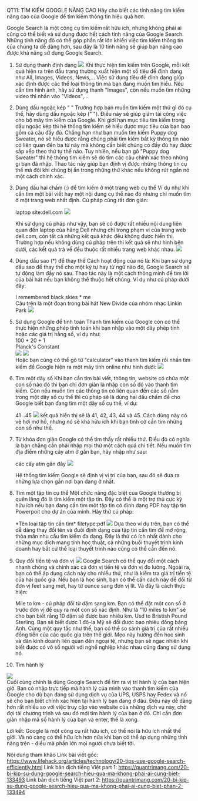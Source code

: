 QT11: TÌM KIẾM GOOGLE NÂNG CAO
Hãy cho biết các tính năng tìm kiếm nâng cao của Google để tìm kiếm thông tin hiệu quả hơn.

Google Search là một công cụ tìm kiếm rất hữu ích, nhưng không phải ai cũng có thể biết và sử dụng được hết cách tính năng của Google Search. Những tính năng đó có thể góp phần rất lớn khiến việc tìm kiếm thông tin của chúng ta dễ dàng hơn, sau đây là 10 tính năng sẽ giúp bạn nâng cao được khả năng sử dụng Google Search.

1. Sử dụng thanh định dạng
![](https://github.com/DienNguyenUIT/CS519.L21.KHCL/blob/main/Pictures/thanh_dinh_dang.PNG)
Khi thực hiện tìm kiếm trên Google, mỗi kết quả hiện ra trên đầu trang thường xuất hiện một số tiêu đề định dạng như All, Images, Videos, News,... Việc sử dụng tiêu đề định dạng giúp xác định được các thể loại thông tin mà bạn đang muốn tìm hiểu. Nếu cần tìm hình ảnh, hãy sử dụng thanh "Images", còn nếu muốn tìm những video thì nhấn vào "Videos",...

2. Dùng dấu ngoặc kép " "
Trường hợp bạn muốn tìm kiếm một thứ gì đó cụ thể, hãy dùng dấu ngoặc kép (" "). Điều này sẽ giúp giảm tải công việc cho bộ máy tìm kiếm của Google. Khi giới hạn mục tiêu tìm kiếm trong dấu ngoặc kép thì hệ thống tìm kiếm sẽ hiểu được mục tiêu của bạn bao gồm cả câu đầy đủ. Chẳng hạn như bạn muốn tìm kiếm Puppy dog Sweater, nó sẽ hiểu được rằng chúng phải tìm kiếm bất kỳ thông tin nào có liên quan đến ba từ này mà không cần biết chúng có đầy đủ hay được sắp xếp theo thứ tự thế nào. Tuy nhiên, nếu bạn gõ "Puppy dog Sweater" thì hệ thống tìm kiếm sẽ dò tìm các câu chính xác theo những gì bạn đã nhập. Thao tác này giúp bạn định vị được những thông tin cụ thể mà đôi khi chúng bị ẩn trong những thứ khác nếu không rút ngắn nó một cách chính xác.

3. Dùng dấu hai chấm (:) để tìm kiếm ở một trang web cụ thể
Ví dụ như khi cần tìm một bài viết hay một nội dung cụ thể nào đó nhưng chỉ muốn tìm ở một trang web nhất định. Cú pháp cũng rất đơn giản:

	laptop site:dell.com
	![](https://github.com/DienNguyenUIT/CS519.L21.KHCL/blob/main/Pictures/site_dell_com.PNG)

	Khi sử dụng cú pháp như vậy, bạn sẽ có được rất nhiều nội dung liên quan đến laptop của hãng Dell nhưng chỉ trong phạm vi của trang web dell.com, còn tất cả những kết quả khác đều không được hiển thị.
	Trường hợp nếu không dùng cú pháp trên thì kết quả sẽ như hình bên dưới, các kết quả trả về đều thuộc rất nhiều trang web khác nhau.
	![](https://github.com/DienNguyenUIT/CS519.L21.KHCL/blob/main/Pictures/site_dell.PNG)

4. Dùng dấu sao (*) để thay thế
Cách hoạt động của nó là: Khi bạn sử dụng dấu sao để thay thế cho một ký tự hay từ ngữ nào đó, Google Search sẽ tự động làm đầy nó sau. Thao tác này là một cách thông minh để tìm lời của bài hát nếu bạn không thể thuộc hết chúng. Ví dụ như cú pháp dưới đây:

	I remembered black skies * me <br>
	Câu trên là một đoạn trong bài hát New Divide của nhóm nhạc Linkin Park
	![](https://github.com/DienNguyenUIT/CS519.L21.KHCL/blob/main/Pictures/dung_dau_sao_de_thay_the.PNG)

5. Sử dụng Google để tính toán
	Thanh tìm kiếm của Google còn có thể thực hiện những phép tính toán khi bạn nhập vào một dãy phép tính hoặc các giá trị hằng số, ví dụ như: <br>
	100 + 20 + 1 <br>
	Planck's Constant <br>
	![](https://github.com/DienNguyenUIT/CS519.L21.KHCL/blob/main/Pictures/calculator_1.PNG) ![](https://github.com/DienNguyenUIT/CS519.L21.KHCL/blob/main/Pictures/planck_constant.PNG) <br>
	Hoặc bạn cũng có thể gõ từ "calculator" vào thanh tìm kiếm rồi nhấn tìm kiếm để Google hiện ra một máy tính online như hình dưới:
	![](https://github.com/DienNguyenUIT/CS519.L21.KHCL/blob/main/Pictures/calculator_2.PNG)

6. Tìm một dãy số
Khi bạn cần tìm bài viết, thông tin, website có chứa một con số nào đó thì bạn chỉ đơn giản là nhập con số đó vào thanh tìm kiếm. Còn nếu muốn tìm các thông tin có liên quan đến các số nằm trong một dãy số cụ thể thì cú pháp sẽ là dùng hai dấu chấm để cho Google biết bạn đang tìm một dãy số cụ thể, ví dụ:

	41 ..45
	![](https://github.com/DienNguyenUIT/CS519.L21.KHCL/blob/main/Pictures/tim_mot_day_so.PNG)
	kết quả hiển thị sẽ là 41, 42, 43, 44 và 45. Cách dùng này có vẻ hơi mơ hồ, nhưng nó sẽ khá hữu ích khi bạn tình cờ cần tìm những con số như thế.

7. Từ khóa đơn giản
Google có thể tìm thấy rất nhiều thứ. Điều đó có nghĩa là bạn chẳng cần phải nhập mọi thứ một cách quá chi tiết. Nếu muốn tìm địa điểm những cây atm ở gần bạn, hãy nhập như sau:

	các cây atm gần đây
	![](https://github.com/DienNguyenUIT/CS519.L21.KHCL/blob/main/Pictures/cac_cay_atm_gan_day.PNG)

	Hệ thống tìm kiếm Google sẽ định vị vị trí của bạn, sau đó sẽ đưa ra những lựa chọn gần nơi bạn đang ở nhất.

8. Tìm một tập tin cụ thể
Một chức năng đặc biệt của Google thường bị quên lãng đó là tìm kiếm một tập tin. Đây có thể là một trợ thủ cực kỳ hữu ích nếu bạn đang cần tìm một tập tin có định dạng PDF hay tập tin Powerpoit cho dự án của mình. Hãy thử cú pháp:

	\*Tên loại tập tin cần tìm\* filetype:pdf
	![](https://github.com/DienNguyenUIT/CS519.L21.KHCL/blob/main/Pictures/tim_mot_tap_tin_cu_the.PNG)
	Dựa theo ví dụ trên, bạn có thể dễ dàng thay đổi tên và đuôi định dạng của tập tin cần tìm để mở rộng, thỏa mãn nhu cầu tìm kiếm đa dạng. Đây là thứ có ích nhất dành cho những mục đích mang tính học thuật, cả những buổi thuyết trình kinh doanh hay bất cứ thể loại thuyết trình nào cũng có thể cần đến nó.

9. Quy đổi tiền tệ và đơn vị
	![](https://github.com/DienNguyenUIT/CS519.L21.KHCL/blob/main/Pictures/quy_doi_tien_te.PNG)
	Google Search có thể quy đổi một cách nhanh chóng và chính xác cả đơn vị tiền tệ và đơn vị đo lường. Ngoài ra, bạn có thể áp dụng cách này cho nhiều thứ, như là kiểm tra giá trị tiền tệ của hai quốc gia. Nếu bạn là học sinh, bạn có thể cần cách này để đổi từ đơn vị feet sang mét, hay từ ounce sang đơn vị lít. Và đây là cách thực hiện:

	Mile to km - cú pháp đổi từ dặm sang km. Bạn có thể đặt một con số ở trước đơn vị để quy ra một con số xác định. Như là "10 miles to km" sẽ cho bạn biết rằng 10 dặm sẽ được bao nhiêu km.
	Usd to Bristish Pound Sterling. Bạn sẽ biết được 1 đô-la Mỹ sẽ đổi được bao nhiêu đồng bảng Anh. Cùng một quy tắc như thế, bạn có thể so sánh giá trị của rất nhiều đồng tiền của các quốc gia trên thế giới.
	Mẹo này hướng đến học sinh và dân kinh doanh liên quan đến ngoại tệ, nhưng bạn sẽ ngạc nhiên khi biết được có vô số người với nghề nghiệp khác nhau cũng đang sử dụng nó.

10. Tìm hành lý

![](https://github.com/DienNguyenUIT/CS519.L21.KHCL/blob/main/Pictures/tim_hanh_ly.jpg) <br>
Cuối cùng chính là dùng Google Search để tìm ra vị trí hành lý của bạn hiện giờ. Bạn có nhập trực tiếp mã hành lý của mình vào thanh tìm kiếm của Google cho dù bạn đang sử dụng dịch vụ của UPS, USPS hay Fedex và nó sẽ cho bạn biết chính xác hiện tại hành lý bạn đang ở đâu. Điều này dễ dàng hơn rất nhiều so với việc truy cập vào website của những dịch vụ này, chờ đợi tải chương trình và sau đó mới tìm hành lý của bạn ở đó. Chỉ cần đơn giản nhập mã số hành lý của bạn và enter, thế là xong.

Lời kết:
Google là một công cụ rất hữu ích, có thể nói là hữu ích nhất thế giới. Và nó càng có thể hữu ích hơn nữa khi bạn có thể áp dụng những tính năng trên - điều mà phần lớn mọi người chưa biết tới.

Nội dung tham khảo
Link bài viết gốc:
https://www.lifehack.org/articles/technology/20-tips-use-google-search-efficiently.html
Link bản dịch tiếng Việt part 1:
https://quantrimang.com/20-bi-kip-su-dung-google-search-hieu-qua-ma-khong-phai-ai-cung-biet-133493
Link bản dịch tiếng Việt part 2:
https://quantrimang.com/20-bi-kip-su-dung-google-search-hieu-qua-ma-khong-phai-ai-cung-biet-phan-2-133494
